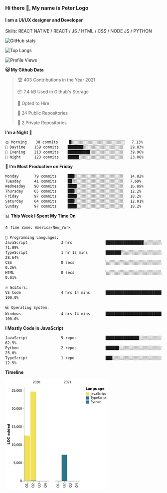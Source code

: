 ### Hi there 👋, My name is Peter Logo
#### I am a UI/UX designer and Developer
Skills: REACT NATIVE / REACT / JS / HTML / CSS / NODE JS / PYTHON

![GitHub stats](https://github-readme-stats.vercel.app/api?username=peterlogo&show_icons=true&count_private=true&theme=dark)

![Top Langs](https://github-readme-stats.vercel.app/api/top-langs/?username=peterlogo&theme=dark&layout=compact&langs_count=8)

<!--START_SECTION:waka-->
![Profile Views](http://img.shields.io/badge/Profile%20Views-0-blue)

**🐱 My Github Data** 

> 🏆 403 Contributions in the Year 2021
 > 
> 📦 7.4 kB Used in Github's Storage 
 > 
> 💼 Opted to Hire
 > 
> 📜 24 Public Repositories 
 > 
> 🔑 2 Private Repositories  
 > 
**I'm a Night 🦉** 

```text
🌞 Morning    38 commits     █░░░░░░░░░░░░░░░░░░░░░░░░   7.13% 
🌆 Daytime    159 commits    ███████░░░░░░░░░░░░░░░░░░   29.83% 
🌃 Evening    213 commits    ██████████░░░░░░░░░░░░░░░   39.96% 
🌙 Night      123 commits    █████░░░░░░░░░░░░░░░░░░░░   23.08%

```
📅 **I'm Most Productive on Friday** 

```text
Monday       79 commits     ███░░░░░░░░░░░░░░░░░░░░░░   14.82% 
Tuesday      41 commits     ██░░░░░░░░░░░░░░░░░░░░░░░   7.69% 
Wednesday    90 commits     ████░░░░░░░░░░░░░░░░░░░░░   16.89% 
Thursday     65 commits     ███░░░░░░░░░░░░░░░░░░░░░░   12.2% 
Friday       97 commits     ████░░░░░░░░░░░░░░░░░░░░░   18.2% 
Saturday     64 commits     ███░░░░░░░░░░░░░░░░░░░░░░   12.01% 
Sunday       97 commits     ████░░░░░░░░░░░░░░░░░░░░░   18.2%

```


📊 **This Week I Spent My Time On** 

```text
⌚︎ Time Zone: America/New_York

💬 Programming Languages: 
JavaScript               3 hrs               █████████████████░░░░░░░░   71.09% 
TypeScript               1 hr 12 mins        ███████░░░░░░░░░░░░░░░░░░   28.64% 
CSS                      0 secs              ░░░░░░░░░░░░░░░░░░░░░░░░░   0.26% 
HTML                     0 secs              ░░░░░░░░░░░░░░░░░░░░░░░░░   0.01%

🔥 Editors: 
VS Code                  4 hrs 14 mins       █████████████████████████   100.0%

💻 Operating System: 
Windows                  4 hrs 14 mins       █████████████████████████   100.0%

```

**I Mostly Code in JavaScript** 

```text
JavaScript               5 repos             ███████████████░░░░░░░░░░   62.5% 
Python                   2 repos             ██████░░░░░░░░░░░░░░░░░░░   25.0% 
TypeScript               1 repo              ███░░░░░░░░░░░░░░░░░░░░░░   12.5%

```


**Timeline**

![Chart not found](https://raw.githubusercontent.com/peterlogo/peterlogo/main/charts/bar_graph.png) 


<!--END_SECTION:waka-->


